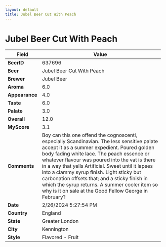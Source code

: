```yaml
---
layout: default
title: Jubel Beer Cut With Peach
---
```


# Jubel Beer Cut With Peach

| Field         | Value     |
|---------------|-----------|
| **BeerID** | 637696 |
| **Beer** | Jubel Beer Cut With Peach |
| **Brewer** | Jubel Beer |
| **Aroma** | 6.0 |
| **Appearance** | 4.0 |
| **Taste** | 6.0 |
| **Palate** | 3.0 |
| **Overall** | 12.0 |
| **MyScore** | 3.1 |
| **Comments** | Boy can this one offend the cognoscenti, especially Scandinavian. The less sensitive palate accept it as a summer expedient. Poured golden body fading white lace. The peach essence or whatever flavour was poured into the vat is there in a way that yells Artificial. Sweet until it lapses into a clammy syrup finish. Light sticky but carbonation offsets that; and a sticky finish in which the syrup returns. A summer cooler item so why is it on sale at the Good Fellow George in February? |
| **Date** | 2/26/2024 5:27:54 PM |
| **Country** | England |
| **State** | Greater London |
| **City** | Kennington |
| **Style** | Flavored - Fruit |
